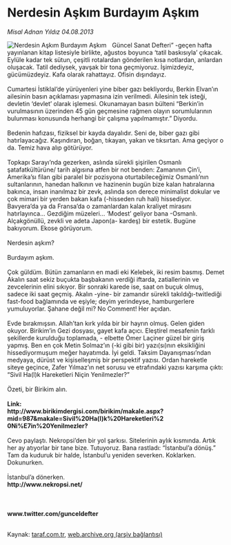 # Nerdesin Aşkım Burdayım Aşkım

*Misal Adnan Yıldız 04.08.2013*

<div class="yazi"><img align="left" alt="Nerdesin Aşkım Burdayım Aşkım" border="0" src="http://www.taraf.com.tr/fotoraflar/makaleler/nerdesin-askim-burdayim-askim_6206_orijinal.jpg" style="border-right-width:10px; border-color:#FFFFFF"/>Güncel Sanat Defteri” -geçen hafta yayınlanan kitap listesiyle birlikte, ağustos boyunca ‘tatil baskısıyla’ çıkacak. Eylüle kadar tek sütun, çeşitli rotalardan gönderilen kısa notlardan, anlardan oluşacak. Tatil dediysek, yavşak bir tona geçmiyoruz. İşimizdeyiz, gücümüzdeyiz. Kafa olarak rahattayız. Ofisin dışındayız.<br/><br/>Cumartesi İstiklal’de yürüyenleri yine biber gazı bekliyordu, Berkin Elvan’ın ailesinin basın açıklaması yapmasına izin verilmedi. Ailesinin tek isteği, devletin ‘devlet’ olarak işlemesi. Okunamayan basın bülteni “Berkin’in vurulmasının üzerinden 45 gün geçmesine rağmen olayın sorumlularının bulunması konusunda herhangi bir çalışma yapılmamıştır.” Diyordu.<br/><br/>Bedenin hafızası, fiziksel bir kayda dayalıdır. Seni de, biber gazı gibi hatırlayacağız. Kaşındıran, boğan, tıkayan, yakan ve tıksırtan. Ama geçiyor o da. Temiz hava alıp götürüyor.<br/><br/>Topkapı Sarayı’nda gezerken, aslında sürekli şişirilen Osmanlı şatafatkültürüne/ tarih algısına atfen bir not benden: Zamanının Çin’i, Amerika’sı filan gibi paralel bir pozisyona oturtabileceğimiz Osmanlı’nın sultanlarının, hanedan halkının ve hazinenin bugün bize kalan hatıralarına bakınca, insan inanılmaz bir zevk, aslında son derece minimalist dokular ve çok mimari bir yerden bakan kafa (-hisseden ruh hali) hissediyor. Bavyera’da ya da Fransa’da o zamanlardan kalan kraliyet mirasını hatırlayınca... Gezdiğim müzeleri... ‘Modest’ geliyor bana -Osmanlı. Alçakgönüllü, zevkli ve adeta Japon(a- kardeş) bir estetik. Bugüne bakıyorum. Ekose görüyorum.<br/><br/>Nerdesin aşkım?<br/><br/>Burdayım aşkım.<br/><br/>Çok güldüm. Bütün zamanların en madi eki Kelebek, iki resim basmış. Demet Akalın saat sekiz buçukta başbakanın verdiği iftarda, zatiallerinin ve zevcelerinin elini sıkıyor. Bir sonraki karede ise, saat on buçuk olmuş, sadece iki saat geçmiş. Akalın -yine- bir zamandır sürekli takıldığı-twitlediği fast-food bağlamında ve eşiyle; deyim yerindeyse, hamburgerlere yumuluyorlar. Şahane değil mi? No Comment! Her açıdan.<br/><br/>Evde bırakmışsın. Allah’tan kırk yılda bir bir hayrın olmuş. Gelen giden okuyor. Birikim’in Gezi dosyası, gayet kafa açıcı. Eleştirel mesafenin farklı şekillerde kurulduğu toplamada, - elbette Ömer Laçiner güzel bir giriş yapmış. Ben en çok Metin Solmaz’ın (-ki gibi bir) yazı(sı)nın eksikliğini hissediyormuşum meğer hayatımda. İyi geldi. Taksim Dayanışması’ndan medyaya, dürüst ve kişiselleşmiş bir perspektif yazısı. Ordan hareketle siteye geçince, Zafer Yılmaz’ın net sorusu ve etrafındaki yazısı karşıma çıktı: “Sivil Ha(l)k Hareketleri Niçin Yenilmezler?”<br/><br/>Özeti, bir Birikim alın.<br/><br/><strong>Link:<br/>http://www.birikimdergisi.com/birikim/makale.aspx? mid=987&amp;makale=Sivil%20Ha(l)k%20Hareketleri%2 0Ni%E7in%20Yenilmezler?<br/></strong><br/>Cevo paylaştı. Nekropsi’den bir yol şarkısı. Sitelerinin aylık kısmında. Artık her ay atıyorlar bir tane bize. Tutuyoruz. Bana rastladı: “İstanbul’a dönüş.” Tam da kuduruk bir halde, İstanbul’u yeniden severken. Koklarken. Dokunurken.<br/><br/>İstanbul’a dönerken.<br/><strong>http://www.nekropsi.net/<br/></strong><br/><br/><br/><strong>www.twitter.com/gunceldefter<br/></strong><br/>
</div>

Kaynak: [taraf.com.tr](http://www.taraf.com.tr:80/misal-adnan-yildiz/makale-nerdesin-askim-burdayim-askim.htm), [web.archive.org (arşiv bağlantısı)](http://web.archive.org/web/20131013042026/http://www.taraf.com.tr:80/misal-adnan-yildiz/makale-nerdesin-askim-burdayim-askim.htm)
